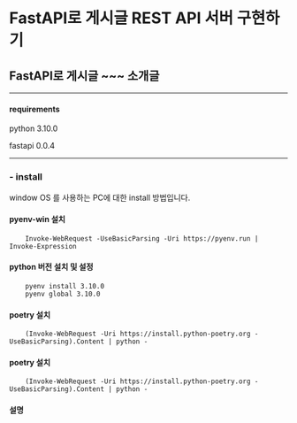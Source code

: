    # FastAPI로 게시글 REST API 서버 구현하기 #

## FastAPI로 게시글 ~~~ 소개글 ##

***
#### requirements ####
python 3.10.0

fastapi 0.0.4
***
 
### - install ###
window OS 를 사용하는 PC에 대한 install 방법입니다.

#### pyenv-win 설치 ####
```
    Invoke-WebRequest -UseBasicParsing -Uri https://pyenv.run | Invoke-Expression
```

#### python 버전 설치 및 설정 ####
```
    pyenv install 3.10.0
    pyenv global 3.10.0
```

#### poetry 설치 ####
```
    (Invoke-WebRequest -Uri https://install.python-poetry.org -UseBasicParsing).Content | python -
```

#### poetry 설치 ####
```
    (Invoke-WebRequest -Uri https://install.python-poetry.org -UseBasicParsing).Content | python -
```




#### 설명 ####
